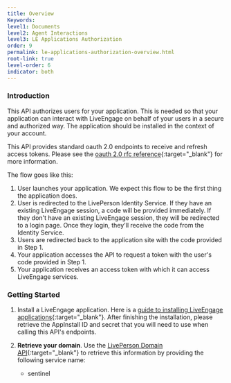 ```yaml
---
title: Overview
Keywords:
level1: Documents
level2: Agent Interactions
level3: LE Applications Authorization
order: 9
permalink: le-applications-authorization-overview.html
root-link: true
level-order: 6
indicator: both
---
```


### Introduction

This API authorizes users for your application. This is needed so that your application can interact with LiveEngage on behalf of your users in a secure and authorized way. The application should be installed in the context of your account.

This API provides standard oauth 2.0 endpoints to receive and refresh access tokens. Please see the [oauth 2.0 rfc reference](https://tools.ietf.org/html/rfc6749){:target="_blank"} for more information.

The flow goes like this:

1. User launches your application. We expect this flow to be the first thing the application does.
2. User is redirected to the LivePerson Identity Service. If they have an existing LiveEngage session, a code will be provided immediately. If they don't have an existing LiveEngage session, they will be redirected to a login page. Once they login, they'll receive the code from the Identity Service.
3. Users are redirected back to the application site with the code provided in Step 1.
4. Your application accesses the API to request a token with the user's code provided in Step 1.
5. Your application receives an access token with which it can access LiveEngage services.

### Getting Started

1. Install a LiveEngage application. Here is a [guide to installing LiveEngage applications](guides-le-applications-installing.html){:target="_blank"}. After finishing the installation, please retrieve the AppInstall ID and secret that you will need to use when calling this API's endpoints.

2. **Retrieve your domain**. Use the [LivePerson Domain API](agent-domain-domain-api.html){:target="_blank"} to retrieve this information by providing the following service name:

	* sentinel
